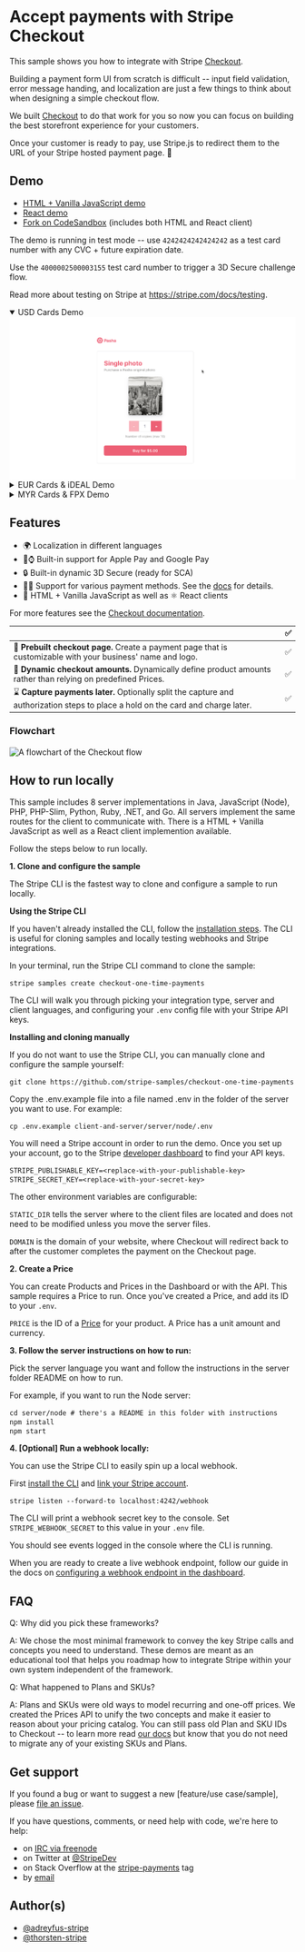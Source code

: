 # Accept payments with Stripe Checkout

This sample shows you how to integrate with Stripe [Checkout](https://stripe.com/docs/checkout). 

Building a payment form UI from scratch is difficult -- input field validation, error message handing, and localization are just a few things to think about when designing a simple checkout flow.

We built [Checkout](https://stripe.com/docs/payments/checkout) to do that work for you so now you can focus on building the best storefront experience for your customers.

Once your customer is ready to pay, use Stripe.js to redirect them to the URL of your Stripe hosted payment page. 🥳

## Demo

- [HTML + Vanilla JavaScript demo](https://70p1h.sse.codesandbox.io/)
- [React demo](https://70p1h-3000.sse.codesandbox.io/)
- [Fork on CodeSandbox](https://codesandbox.io/s/github/stripe-samples/checkout-one-time-payments/tree/codesandbox/) (includes both HTML and React client)

The demo is running in test mode -- use `4242424242424242` as a test card number with any CVC + future expiration date.

Use the `4000002500003155` test card number to trigger a 3D Secure challenge flow.

Read more about testing on Stripe at https://stripe.com/docs/testing.

<details open><summary>USD Cards Demo</summary>
<img src="./demo-gifs/checkout-demo.gif" alt="A gif of the Checkout payment page rendering" align="center">
</details>

<details><summary>EUR Cards & iDEAL Demo</summary>
<img src="./demo-gifs/checkout-demo-ideal.gif" alt="A gif of the Checkout payment page rendering" align="center">
</details>

<details><summary>MYR Cards & FPX Demo</summary>
<img src="./demo-gifs/checkout-demo-fpx.gif" alt="A gif of the Checkout payment page rendering" align="center">
</details>

## Features

- 🌍 Localization in different languages
- 🍎⌚️ Built-in support for Apple Pay and Google Pay
- 🔒 Built-in dynamic 3D Secure (ready for SCA)
- 🧾💵 Support for various payment methods. See the [docs](https://stripe.com/docs/payments/checkout/payment-methods) for details.
- 🍨 HTML + Vanilla JavaScript as well as ⚛️ React clients

For more features see the [Checkout documentation](https://stripe.com/docs/payments/checkout).


<!-- prettier-ignore -->
|     | ✅
:--- | :---:
🔨 **Prebuilt checkout page.** Create a payment page that is customizable with your business' name and logo. |  ✅ |
🔢 **Dynamic checkout amounts.** Dynamically define product amounts rather than relying on predefined Prices.   | ✅ |
⌛ **Capture payments later.** Optionally split the capture and authorization steps to place a hold on the card and charge later. | ✅ |

### Flowchart

<img src="https://storage.googleapis.com/stripe-samples-flow-charts/checkout-one-time-client-server.png" alt="A flowchart of the Checkout flow" align="center">

## How to run locally

This sample includes 8 server implementations in Java, JavaScript (Node), PHP, PHP-Slim, Python, Ruby, .NET, and Go. All servers implement the same routes for the client to communicate with. There is a HTML + Vanilla JavaScript as well as a React client implemention available.

Follow the steps below to run locally.

**1. Clone and configure the sample**

The Stripe CLI is the fastest way to clone and configure a sample to run locally.

**Using the Stripe CLI**

If you haven't already installed the CLI, follow the [installation steps](https://stripe.com/docs/stripe-cli#install). The CLI is useful for cloning samples and locally testing webhooks and Stripe integrations.

In your terminal, run the Stripe CLI command to clone the sample:

```
stripe samples create checkout-one-time-payments
```

The CLI will walk you through picking your integration type, server and client languages, and configuring your `.env` config file with your Stripe API keys. 

**Installing and cloning manually**

If you do not want to use the Stripe CLI, you can manually clone and configure the sample yourself:

```
git clone https://github.com/stripe-samples/checkout-one-time-payments
```

Copy the .env.example file into a file named .env in the folder of the server you want to use. For example:

```
cp .env.example client-and-server/server/node/.env
```

You will need a Stripe account in order to run the demo. Once you set up your account, go to the Stripe [developer dashboard](https://stripe.com/docs/development#api-keys) to find your API keys.

```
STRIPE_PUBLISHABLE_KEY=<replace-with-your-publishable-key>
STRIPE_SECRET_KEY=<replace-with-your-secret-key>
```

The other environment variables are configurable:

`STATIC_DIR` tells the server where to the client files are located and does not need to be modified unless you move the server files.

`DOMAIN` is the domain of your website, where Checkout will redirect back to after the customer completes the payment on the Checkout page.

**2. Create a Price**

You can create Products and Prices in the Dashboard or with the API. This sample requires a Price to run. Once you've created a Price, and add its ID to your `.env`.

`PRICE` is the ID of a [Price](https://stripe.com/docs/api/prices/create) for your product. A Price has a unit amount and currency.


**3. Follow the server instructions on how to run:**

Pick the server language you want and follow the instructions in the server folder README on how to run.

For example, if you want to run the Node server:

```
cd server/node # there's a README in this folder with instructions
npm install
npm start
```

**4. [Optional] Run a webhook locally:**

You can use the Stripe CLI to easily spin up a local webhook.

First [install the CLI](https://stripe.com/docs/stripe-cli) and [link your Stripe account](https://stripe.com/docs/stripe-cli#link-account).

```
stripe listen --forward-to localhost:4242/webhook
```

The CLI will print a webhook secret key to the console. Set `STRIPE_WEBHOOK_SECRET` to this value in your `.env` file.

You should see events logged in the console where the CLI is running.

When you are ready to create a live webhook endpoint, follow our guide in the docs on [configuring a webhook endpoint in the dashboard](https://stripe.com/docs/webhooks/setup#configure-webhook-settings).

## FAQ

Q: Why did you pick these frameworks?

A: We chose the most minimal framework to convey the key Stripe calls and concepts you need to understand. These demos are meant as an educational tool that helps you roadmap how to integrate Stripe within your own system independent of the framework.

Q: What happened to Plans and SKUs?

A: Plans and SKUs were old ways to model recurring and one-off prices. We created the Prices API to unify the two concepts and make it easier to reason about your pricing catalog. You can still pass old Plan and SKU IDs to Checkout -- to learn more read [our docs](https://stripe.com/docs/payments/checkout/migrating-prices) but know that you do not need to migrate any of your existing SKUs and Plans.

## Get support
If you found a bug or want to suggest a new [feature/use case/sample], please [file an issue](../../issues).

If you have questions, comments, or need help with code, we're here to help:
- on [IRC via freenode](https://webchat.freenode.net/?channel=#stripe)
- on Twitter at [@StripeDev](https://twitter.com/StripeDev)
- on Stack Overflow at the [stripe-payments](https://stackoverflow.com/tags/stripe-payments/info) tag
- by [email](mailto:support+github@stripe.com)

## Author(s)

- [@adreyfus-stripe](https://twitter.com/adrind)
- [@thorsten-stripe](https://twitter.com/thorwebdev)
